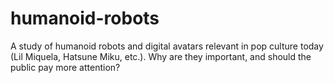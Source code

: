 # humanoid-robots
A study of humanoid robots and digital avatars relevant in pop culture today (Lil Miquela, Hatsune Miku, etc.). Why are they important, and should the public pay more attention?
